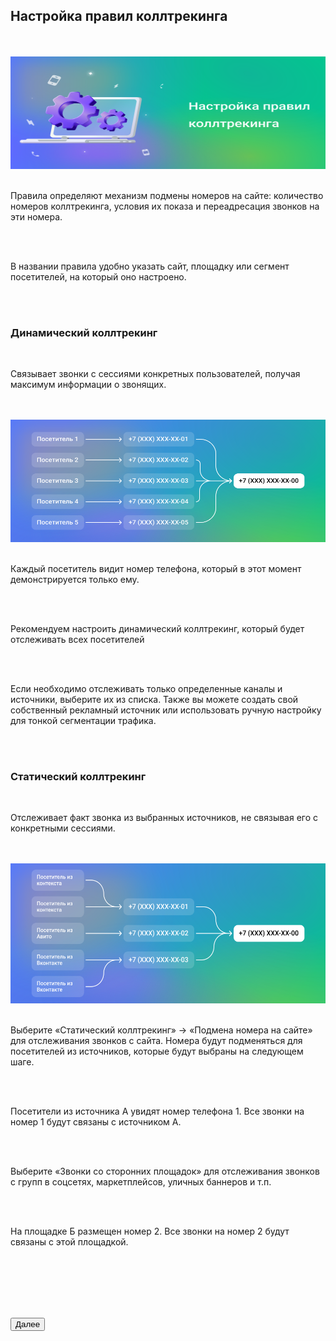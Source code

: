 ## Настройка правил коллтрекинга

<br>
<br>

<img src="step1.svg" alt="" width="100%" height="180px"/>

<br>
<br>

Правила определяют механизм подмены номеров на сайте: количество номеров коллтрекинга, условия их показа и переадресация звонков на эти номера.

<br>
<br>

В названии правила удобно указать сайт, площадку или сегмент посетителей, на который оно настроено.

<br>
<br>

### Динамический коллтрекинг

<br>

Связывает звонки с сессиями конкретных пользователей, получая максимум информации о звонящих.

<br>
<br>

<img src="numbers1.svg" alt="" width="100%" height="196px"/>

<br>
<br>

Каждый посетитель видит номер телефона, который в этот момент демонстрируется только ему.

<br>
<br>

<Alert>Рекомендуем настроить динамический коллтрекинг, который будет отслеживать всех посетителей</Alert>

<br>
<br>

Если необходимо отслеживать только определенные каналы и источники, выберите их из списка. Также вы можете создать свой собственный рекламный источник или использовать ручную настройку для тонкой сегментации трафика.

<br>
<br>

### Статический коллтрекинг

<br>

Отслеживает факт звонка из выбранных источников, не связывая его с конкретными сессиями.

<br>
<br>

<img src="numbers2.svg" alt="" width="100%" height="224px"/>

<br>
<br>

Выберите «Статический коллтрекинг» → «Подмена номера на сайте» для отслеживания звонков с сайта. Номера будут подменяться для посетителей из источников, которые будут выбраны на следующем шаге.

<br>
<br>

<Alert>Посетители из источника А увидят номер телефона 1. Все звонки на номер 1 будут связаны с источником А.</Alert>

<br>
<br>

Выберите «Звонки со сторонних площадок» для отслеживания звонков с групп в соцсетях, маркетплейсов, уличных баннеров и т.п.

<br>
<br>

<Alert>На площадке Б размещен номер 2. Все звонки на номер 2 будут связаны с этой площадкой.</Alert>

<br>
<br>
<br>
<br>
<br>

<button b_to="/call-tracking//rules/step21.md" b_type="fill" b_theme="primary">Далее</button>